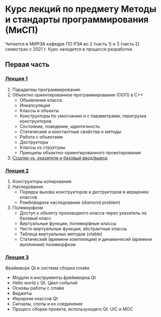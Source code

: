 # Курс лекций по предмету Методы и стандарты программирования (МиСП)
Читается в МИРЭА кафедре ПО РЭА во 2 (часть 1) и 3 (часть 2) семестрах с 2021 г.
Курс находится в процессе разработки

## Первая часть
### [Лекция 1](pt1/lectures/lecture1)
1. Парадигмы программирования. 
2. Объектно ориентированное программирование (ООП) в C++
   * Объявление класса
   * Инкапсуляция
   * Классы и объекты
   * Конструкторы по умолчанию и с параметрами; перегрузка конструкторов
   * Состояние, поведение, идентичность
   * Статические и константные свойства и методы
   * Работа с объектами
   * Деструкторы
   * Классы vs структуры
   * Принципы объектно-ориентированного проектирования
3. [Ссылки vs. указатели и базовый ввод/вывод](pt1/lectures/lecture1/examples/2_pointers_references)

### [Лекция 2](pt1/lectures/lecture2)
1. Конструкторы копирования
2. Наследование
   * Порядок вызова конструкторов и деструкторов в иерархиях классов
   * Ромбовидное наследование (diamond problem)
3. Полиморфизм
   * Доступ к объекту производного класса через указатель на базовый класс
   * Виртуальные функции, полиморфные классы
   * Чисто виртуальные функции, абстрактные классы
   * Таблица виртуальных методов (vtable)
   * Статический (времени компиляции) и динамичесий (времени выплнения) полиморфизм
   
### [Лекция 3](pt1/lectures/lecture3)
Фреймворк Qt и система сборки cmake
   * Модули и инструменты фреймворка Qt
   * Hello world с Qt. Цикл событий
   * Основы работы с cmake
   * Виджеты
   * Иерархия классов Qt
   * Сигналы, слоты и их соединение
   * Процесс сборки проекта, использующего Qt: UIC и MOC
